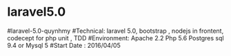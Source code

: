 # laravel5.0
#laravel-5.0-quynhmy
#Technical: laravel 5.0, bootstrap , nodejs in frontent, codecept for php unit , TDD
#Environment:  Apache 2.2 Php 5.6 Postgres sql 9.4 or Mysql 5 
#Start Date : 2016/04/05
